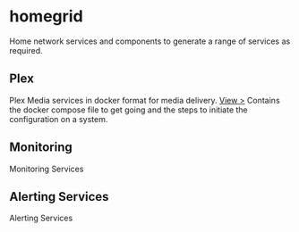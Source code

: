 # homegrid
Home network services and components to generate a range of services as required.


## Plex
Plex Media services in docker format for media delivery.
[View >](./plex/README.md)
Contains the docker compose file to get going and the steps to initiate the configuration on a system.

## Monitoring
Monitoring Services

## Alerting Services
Alerting Services
